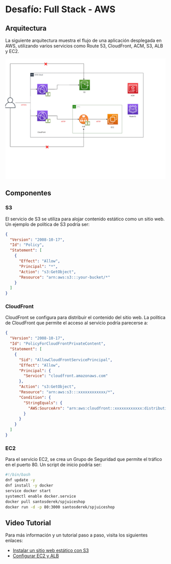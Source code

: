 # Desafío: Full Stack - AWS

## Arquitectura

La siguiente arquitectura muestra el flujo de una aplicación desplegada en AWS, utilizando varios servicios como Route 53, CloudFront, ACM, S3, ALB y EC2.

![Arquitectura AWS](./imagen/Cloudfront.png)


## Componentes

### S3

El servicio de S3 se utiliza para alojar contenido estático como un sitio web. Un ejemplo de política de S3 podría ser:

```json
{
  "Version": "2008-10-17",
  "Id": "Policy",
  "Statement": [
    {
      "Effect": "Allow",
      "Principal": "*",
      "Action": "s3:GetObject",
      "Resource": "arn:aws:s3:::your-bucket/*"
    }
  ]
}
```

### CloudFront

CloudFront se configura para distribuir el contenido del sitio web. La política de CloudFront que permite el acceso al servicio podría parecerse a:

```json
{
  "Version": "2008-10-17",
  "Id": "PolicyForCloudFrontPrivateContent",
  "Statement": [
    {
      "Sid": "AllowCloudFrontServicePrincipal",
      "Effect": "Allow",
      "Principal": {
        "Service": "cloudfront.amazonaws.com"
      },
      "Action": "s3:GetObject",
      "Resource": "arn:aws:s3:::xxxxxxxxxxxx/*",
      "Condition": {
        "StringEquals": {
          "AWS:SourceArn": "arn:aws:cloudfront::xxxxxxxxxxxx:distribution/xxxxxxxxxxxx"
        }
      }
    }
  ]
}
```

### EC2

Para el servicio EC2, se crea un Grupo de Seguridad que permite el tráfico en el puerto 80. Un script de inicio podría ser:

```bash
#!/bin/bash
dnf update -y
dnf install -y docker
service docker start
systemctl enable docker.service
docker pull santosderek/spjuiceshop
docker run -d -p 80:3000 santosderek/spjuiceshop
```

## Video Tutorial

Para más información y un tutorial paso a paso, visita los siguientes enlaces:

- [Instalar un sitio web estático con S3](https://youtu.be/xxNahu0btIk)
- [Configurar EC2 y ALB](https://youtu.be/4bxDFvqd5o)
